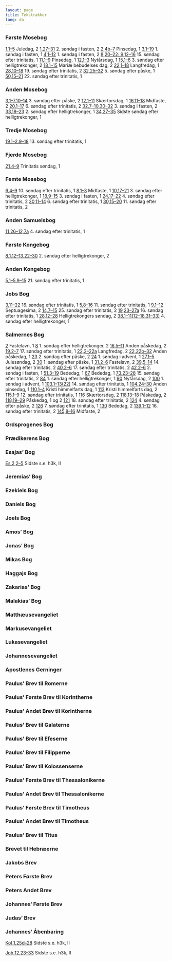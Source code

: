 ```yaml
---
layout: page
title: Tekstrækker
lang: da
---
```


### Første Mosebog

[1,1–5](http://www.bochen.dk/gta/#1mos1) Juledag, 2
[1,27–31](http://www.bochen.dk/gta/#1mos1) 2. søndag i fasten, 2
[2,4b–7](http://www.bochen.dk/gta/#1mos2) Pinsedag, 1
[3,1–19](http://www.bochen.dk/gta/#1mos3) 1. søndag i fasten, 1
[4,1–12](http://www.bochen.dk/gta/#1mos4) 1. søndag i fasten, 2
[8,20–22; 9,12–16](http://www.bochen.dk/gta/#1mos8) 15. søndag efter trinitatis, 1
[11,1–9](http://www.bochen.dk/gta/#1mos11) Pinsedag, 1
[12,1–3](http://www.bochen.dk/gta/#1mos12) Nytårsdag, 1
[15,1–6](http://www.bochen.dk/gta/#1mos15) 3. søndag efter helligtrekonger, 2
[18,1–15](http://www.bochen.dk/gta/#1mos18) Mariæ bebudelses dag, 2
[22,1–18](http://www.bochen.dk/gta/#1mos22) Langfredag, 1
[28,10–18](http://www.bochen.dk/gta/#1mos28) 19. søndag efter trinitatis, 2
[32,25–32](http://www.bochen.dk/gta/#1mos32) 5. søndag efter påske, 1
[50,15–21](http://www.bochen.dk/gta/#1mos50) 22. søndag efter trinitatis, 1

### Anden Mosebog

[3,1–7.10–14](http://www.bochen.dk/gta/#2mos3) 3. søndag efter påske, 2
[12,1–11](http://www.bochen.dk/gta/#2mos12) Skærtorsdag, 1
[16,11–18](http://www.bochen.dk/gta/#2mos16) Midfaste, 2
[20,1–17](http://www.bochen.dk/gta/#2mos20) 6. søndag efter trinitatis, 2
[32,7–10.30–32](http://www.bochen.dk/gta/#2mos32) 3. søndag i fasten, 2
[33,18–23](http://www.bochen.dk/gta/#2mos33) 2. søndag efter helligtrekonger, 1
[34,27–35](http://www.bochen.dk/gta/#2mos34) Sidste søndag efter helligtrekonger, 1

### Tredje Mosebog

[19,1–2.9–18](http://www.bochen.dk/gta/#3mos19) 13. søndag efter trinitatis, 1

### Fjerde Mosebog

[21,4–9](http://www.bochen.dk/gta/#4mos21) Trinitatis søndag, 1

### Femte Mosebog

[6,4–9](http://www.bochen.dk/gta/#5mos21) 10. søndag efter trinitatis, 1
[8,1–3](http://www.bochen.dk/gta/#5mos21) Midfaste, 1
[10,17–21](http://www.bochen.dk/gta/#5mos21) 3. søndag efter helligtrekonger, 1
[18,9–15](http://www.bochen.dk/gta/#5mos21) 3. søndag i fasten, 1
[24,17–22](http://www.bochen.dk/gta/#5mos21) 4. søndag efter trinitatis, 2
[30,11–14](http://www.bochen.dk/gta/#5mos21) 6. søndag efter trinitatis, 1
[30,15–20](http://www.bochen.dk/gta/#5mos21) 11. søndag efter trinitatis, 2

### Anden Samuelsbog

[11,26–12,7a](http://www.bochen.dk/gta/#2sam11) 4. søndag efter trinitatis, 1

### Første Kongebog

[8,1.12–13.22–30](http://www.bochen.dk/gta/#1kong8) 2. søndag efter helligtrekonger, 2

### Anden Kongebog

[5,1–5.9–15](http://www.bochen.dk/gta/#2kong5) 21. søndag efter trinitatis, 1

### Jobs Bog

[3,11–22](http://www.bochen.dk/gta/#job3) 16. søndag efter trinitatis, 1
[5,8–16](http://www.bochen.dk/gta/#job5) 11. søndag efter trinitatis, 1
[9,1–12](http://www.bochen.dk/gta/#job9) Septuagesima, 2
[14,7–15](http://www.bochen.dk/gta/#job14) 25. søndag efter trinitatis, 2
[19,23–27a](http://www.bochen.dk/gta/#job19) 16. søndag efter trinitatis, 1
[28,12–28](http://www.bochen.dk/gta/#job28) Helligtrekongers søndag, 2
[38,1–11(12–18.31–33)](http://www.bochen.dk/gta/#job38) 4. søndag efter helligtrekonger, 1

### Salmernes Bog

[2](http://www.bochen.dk/gta/#sl2) Fastelavn, 1
[8](http://www.bochen.dk/gta/#sl8) 1. søndag efter helligtrekonger, 2
[16,5–11](http://www.bochen.dk/gta/#sl16) Anden påskedag, 2
[19,2–7](http://www.bochen.dk/gta/#sl19) 17. søndag efter trinitatis, 1
[22,2–22a](http://www.bochen.dk/gta/#sl22) Langfredag, 2
[22,22b–32](http://www.bochen.dk/gta/#sl22) Anden påskedag, 1
[23](http://www.bochen.dk/gta/#sl23) 2. søndag efter påske, 2
[24](http://www.bochen.dk/gta/#sl24) 1. søndag i advent, 1
[27,1–5](http://www.bochen.dk/gta/#sl27) Julesøndag, 2
[30](http://www.bochen.dk/gta/#sl30) 1. søndag efter påske, 1
[31,2–6](http://www.bochen.dk/gta/#sl31) Fastelavn, 2
[39,5–14](http://www.bochen.dk/gta/#sl39) 14. søndag efter trinitatis, 2
[40,2–6](http://www.bochen.dk/gta/#sl40) 17. søndag efter trinitatis, 2
[42,2–6](http://www.bochen.dk/gta/#sl42) 2. søndag i fasten, 1
[51,3–19](http://www.bochen.dk/gta/#sl51) Bededag, 1
[67](http://www.bochen.dk/gta/#sl67) Bededag, 1
[73,23–28](http://www.bochen.dk/gta/#sl73) 15. søndag efter trinitatis, 2
[84](http://www.bochen.dk/gta/#sl84) 1. søndag efter helligtrekonger, 1
[90](http://www.bochen.dk/gta/#sl90) Nytårsdag, 2
[100](http://www.bochen.dk/gta/#sl100) 1. søndag i advent, 1
[103,1–13(22)](http://www.bochen.dk/gta/#sl103) 14. søndag efter trinitatis, 1
[104,24–30](http://www.bochen.dk/gta/#sl104) Anden pinsedag, 1
[110,1–4](http://www.bochen.dk/gta/#sl110) Kristi himmelfarts dag, 1
[113](http://www.bochen.dk/gta/#sl113) Kristi himmelfarts dag, 2
[115,1–9](http://www.bochen.dk/gta/#sl115) 12. søndag efter trinitatis, 1
[116](http://www.bochen.dk/gta/#sl116) Skærtorsdag, 2
[118,13–18](http://www.bochen.dk/gta/#sl118) Påskedag, 2
[118,19–29](http://www.bochen.dk/gta/#sl118) Påskedag, 1 og 2
[121](http://www.bochen.dk/gta/#sl121) 18. søndag efter trinitatis, 2
[124](http://www.bochen.dk/gta/#sl124) 4. søndag efter påske, 2
[126](http://www.bochen.dk/gta/#sl126) 7. søndag efter trinitatis, 1
[130](http://www.bochen.dk/gta/#sl130) Bededag, 2
[139,1–12](http://www.bochen.dk/gta/#sl139) 16. søndag efter trinitatis, 2
[145,8–16](http://www.bochen.dk/gta/#sl145) Midfaste, 2

### Ordsprogenes Bog


### Prædikerens Bog


### Esajas’ Bog

[Es 2,2–5](http://www.bochen.dk/gtd/#es2) Sidste s.e. h3k, II


### Jeremias’ Bog


### Ezekiels Bog


### Daniels Bog


### Joels Bog


### Amos’ Bog


### Jonas’ Bog


### Mikas Bog


### Haggajs Bog


### Zakarias’ Bog


### Malakias’ Bog


### Matthæusevangeliet


### Markusevangeliet


### Lukasevangeliet


### Johannesevangeliet


### Apostlenes Gerninger


### Paulus’ Brev til Romerne


### Paulus’ Første Brev til Korintherne



### Paulus’ Andet Brev til Korintherne



### Paulus’ Brev til Galaterne


### Paulus’ Brev til Efeserne


### Paulus’ Brev til Filipperne


### Paulus’ Brev til Kolossenserne


### Paulus’ Første Brev til Thessalonikerne


### Paulus’ Andet Brev til Thessalonikerne


### Paulus’ Første Brev til Timotheus


### Paulus’ Andet Brev til Timotheus


### Paulus’ Brev til Titus


### Brevet til Hebræerne


### Jakobs Brev


### Peters Første Brev


### Peters Andet Brev


### Johannes‘ Første Brev


### Judas’ Brev


### Johannes’ Åbenbaring


[Kol 1,25d–28](http://www.bochen.dk/nt/#kol1) Sidste s.e. h3k, II

[Joh 12,23–33](http://www.bochen.dk/nt/#joh12) Sidste s.e. h3k, II
